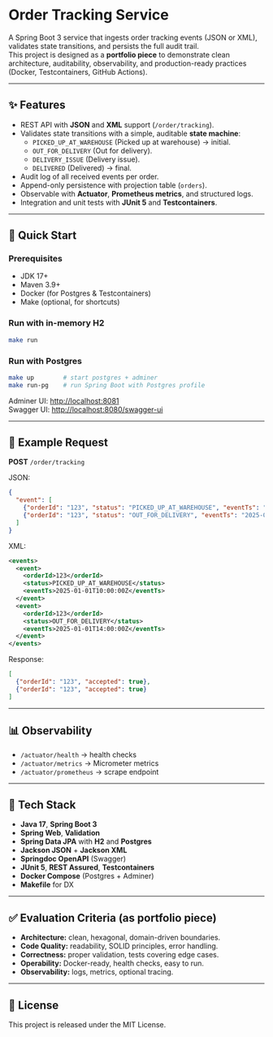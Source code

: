 # Order Tracking Service

A Spring Boot 3 service that ingests order tracking events (JSON or XML), validates state transitions, and persists the full audit trail.  
This project is designed as a **portfolio piece** to demonstrate clean architecture, auditability, observability, and production-ready practices (Docker, Testcontainers, GitHub Actions).

---

## ✨ Features
- REST API with **JSON** and **XML** support (`/order/tracking`).
- Validates state transitions with a simple, auditable **state machine**:
    - `PICKED_UP_AT_WAREHOUSE` (Picked up at warehouse) → initial.
    - `OUT_FOR_DELIVERY` (Out for delivery).
    - `DELIVERY_ISSUE` (Delivery issue).
    - `DELIVERED` (Delivered) → final.
- Audit log of all received events per order.
- Append-only persistence with projection table (`orders`).
- Observable with **Actuator**, **Prometheus metrics**, and structured logs.
- Integration and unit tests with **JUnit 5** and **Testcontainers**.

---

## 🚀 Quick Start

### Prerequisites
- JDK 17+
- Maven 3.9+
- Docker (for Postgres & Testcontainers)
- Make (optional, for shortcuts)

### Run with in-memory H2
```bash
make run
```

### Run with Postgres
```bash
make up        # start postgres + adminer
make run-pg    # run Spring Boot with Postgres profile
```

Adminer UI: [http://localhost:8081](http://localhost:8081)  
Swagger UI: [http://localhost:8080/swagger-ui](http://localhost:8080/swagger-ui)

---

## 🧪 Example Request

**POST** `/order/tracking`

JSON:
```json
{
  "event": [
    {"orderId": "123", "status": "PICKED_UP_AT_WAREHOUSE", "eventTs": "2025-01-01T10:00:00Z"},
    {"orderId": "123", "status": "OUT_FOR_DELIVERY", "eventTs": "2025-01-01T14:00:00Z"}
  ]
}
```

XML:
```xml
<events>
  <event>
    <orderId>123</orderId>
    <status>PICKED_UP_AT_WAREHOUSE</status>
    <eventTs>2025-01-01T10:00:00Z</eventTs>
  </event>
  <event>
    <orderId>123</orderId>
    <status>OUT_FOR_DELIVERY</status>
    <eventTs>2025-01-01T14:00:00Z</eventTs>
  </event>
</events>
```

Response:
```json
[
  {"orderId": "123", "accepted": true},
  {"orderId": "123", "accepted": true}
]
```

---

## 📊 Observability
- `/actuator/health` → health checks
- `/actuator/metrics` → Micrometer metrics
- `/actuator/prometheus` → scrape endpoint

---

## 🧰 Tech Stack
- **Java 17**, **Spring Boot 3**
- **Spring Web**, **Validation**
- **Spring Data JPA** with **H2** and **Postgres**
- **Jackson JSON** + **Jackson XML**
- **Springdoc OpenAPI** (Swagger)
- **JUnit 5**, **REST Assured**, **Testcontainers**
- **Docker Compose** (Postgres + Adminer)
- **Makefile** for DX

---

## ✅ Evaluation Criteria (as portfolio piece)
- **Architecture:** clean, hexagonal, domain-driven boundaries.
- **Code Quality:** readability, SOLID principles, error handling.
- **Correctness:** proper validation, tests covering edge cases.
- **Operability:** Docker-ready, health checks, easy to run.
- **Observability:** logs, metrics, optional tracing.

---

## 📜 License
This project is released under the MIT License.  
